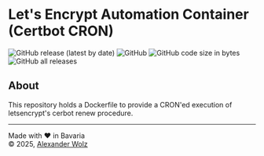 # Let's Encrypt Automation Container (Certbot CRON)

![GitHub release (latest by date)](https://img.shields.io/github/v/release/alexanderwolz/letsencrypt)
![GitHub](https://img.shields.io/github/license/alexanderwolz/letsencrypt)
![GitHub code size in bytes](https://img.shields.io/github/languages/code-size/alexanderwolz/letsencrypt)
![GitHub all releases](https://img.shields.io/github/downloads/alexanderwolz/letsencrypt/total?color=informational)

## About

This repository holds a Dockerfile to provide a CRON'ed execution of letsencrypt's cerbot renew procedure.


- - -

Made with ❤️ in Bavaria
<br>
© 2025, <a href="https://www.alexanderwolz.de"> Alexander Wolz